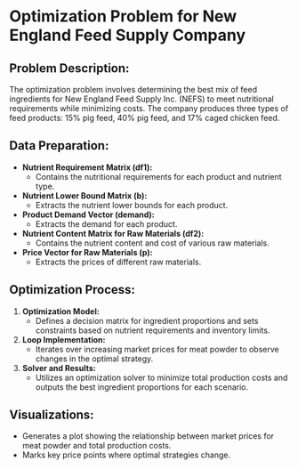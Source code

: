 
# Optimization Problem for New England Feed Supply Company

## Problem Description:
The optimization problem involves determining the best mix of feed ingredients for New England Feed Supply Inc. (NEFS) to meet nutritional requirements while minimizing costs. The company produces three types of feed products: 15% pig feed, 40% pig feed, and 17% caged chicken feed.

## Data Preparation:
- **Nutrient Requirement Matrix (df1):**
    - Contains the nutritional requirements for each product and nutrient type.
- **Nutrient Lower Bound Matrix (b):**
    - Extracts the nutrient lower bounds for each product.
- **Product Demand Vector (demand):**
    - Extracts the demand for each product.
- **Nutrient Content Matrix for Raw Materials (df2):**
    - Contains the nutrient content and cost of various raw materials.
- **Price Vector for Raw Materials (p):**
    - Extracts the prices of different raw materials.

## Optimization Process:
1. **Optimization Model:**
    - Defines a decision matrix for ingredient proportions and sets constraints based on nutrient requirements and inventory limits.
2. **Loop Implementation:**
    - Iterates over increasing market prices for meat powder to observe changes in the optimal strategy.
3. **Solver and Results:**
    - Utilizes an optimization solver to minimize total production costs and outputs the best ingredient proportions for each scenario.

## Visualizations:
- Generates a plot showing the relationship between market prices for meat powder and total production costs.
- Marks key price points where optimal strategies change.

